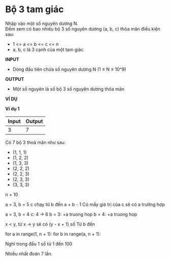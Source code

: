 # Bộ 3 tam giác

Nhập vào một số nguyên dương N. <br>
Đếm xem có bao nhiêu bộ 3 số nguyên dương (a, b, c) thỏa mãn điều kiện sau: <br>
- 1 <= a <= b <= c <= n
- a, b, c là 3 cạnh của một tam giác

**INPUT** <br>

- Dòng đầu tiên chứa số nguyên dương N (1 ≤ N ≤ 10^9)

**OUTPUT** <br>

- Một số nguyên là số bộ 3 số nguyên dương thỏa mãn

**VÍ DỤ** <br>

**Ví dụ 1** <br>

| Input | Output |
|-------|--------|
| 3     | 7      |

Có 7 bộ 3 thoả mãn như sau: 
- (1, 1, 1)
- (1, 2, 2)
- (1, 3, 3)
- (2, 2, 2)
- (2, 2, 3)
- (2, 3, 3)
- (3, 3, 3)

n = 10

a = 3, b = 5
c chạy từ b đến a + b - 1
Có mấy giá trị của c sẽ có a trường hợp

a = 3, b = 4
c: 4 -> 6
b = 3: +a truong hop
b = 4: +a truong hop


x < y, từ x -> y sẽ có (y - x + 1) số
Từ b đến 

for a in range(1, n + 1):
    for b in range(a, n + 1):




Nghĩ trong đầu 1 số từ 1 đến 100

Nhiều nhất đoán 7 lần.

